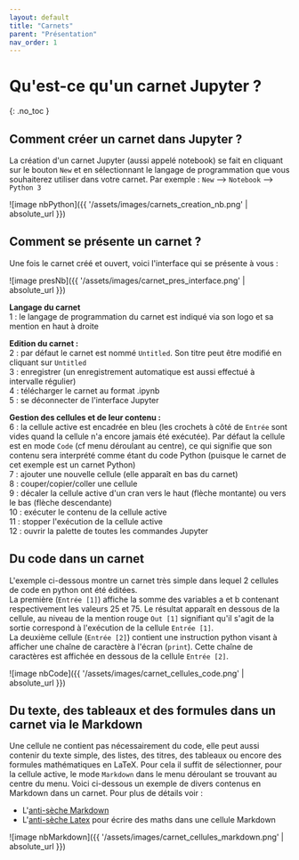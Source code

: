 ```yaml
---
layout: default
title: "Carnets"
parent: "Présentation"
nav_order: 1
---
```


# Qu'est-ce qu'un carnet Jupyter ?
{: .no_toc }

## Comment créer un carnet dans Jupyter ?

La création d'un carnet Jupyter (aussi appelé notebook) se fait en cliquant sur le bouton `New` et en sélectionnant le langage de programmation que vous souhaiterez utiliser dans votre carnet. Par exemple : `New` --> `Notebook` --> `Python 3`

![image nbPython]({{ '/assets/images/carnets_creation_nb.png' | absolute_url }})

## Comment se présente un carnet ?

Une fois le carnet créé et ouvert, voici l'interface qui se présente à vous :

![image presNb]({{ '/assets/images/carnet_pres_interface.png' | absolute_url }})

**Langage du carnet**    
1 : le langage de programmation du carnet est indiqué via son logo et sa mention en haut à droite   

**Edition du carnet :**   
2 : par défaut le carnet est nommé `Untitled`. Son titre peut être modifié en cliquant sur `Untitled`  
3 : enregistrer (un enregistrement automatique est aussi effectué à intervalle régulier)  
4 : télécharger le carnet au format .ipynb    
5 : se déconnecter de l'interface Jupyter    

**Gestion des cellules et de leur contenu :**  
6 : la cellule active est encadrée en bleu (les crochets à côté de `Entrée` sont vides quand la cellule n'a encore jamais été exécutée). Par défaut la cellule est en mode `Code` (cf menu déroulant au centre), ce qui signifie que son contenu sera interprété comme étant du code Python (puisque le carnet de cet exemple est un carnet Python)  
7 : ajouter une nouvelle cellule (elle apparaît en bas du carnet)  
8 : couper/copier/coller une cellule <br>
9 : décaler la cellule active d'un cran vers le haut (flèche montante) ou vers le bas (flèche descendante)  
10 : exécuter le contenu de la cellule active   
11 : stopper l'exécution de la cellule active   
12 : ouvrir la palette de toutes les commandes Jupyter  

## Du code dans un carnet

L'exemple ci-dessous montre un carnet très simple dans lequel 2 cellules de code en python ont été éditées.  
La première (`Entrée [1]`) affiche la somme des variables a et b contenant respectivement les valeurs 25 et 75. Le résultat apparaît en dessous de la cellule, au niveau de la mention rouge `Out [1]` signifiant qu'il s'agit de la sortie correspond à l'exécution de la cellule `Entrée [1]`.  
La deuxième cellule (`Entrée [2]`) contient une instruction python visant à afficher une chaîne de caractère à l'écran (`print`).  Cette chaîne de caractères est affichée en dessous de la cellule `Entrée [2]`.  

![image nbCode]({{ '/assets/images/carnet_cellules_code.png' | absolute_url }})
 
## Du texte, des tableaux et des formules dans un carnet via le Markdown

Une cellule ne contient pas nécessairement du code, elle peut aussi contenir du texte simple, des listes, des titres, des tableaux ou encore des formules mathématiques en LaTeX. Pour cela il suffit de sélectionner, pour la cellule active, le mode `Markdown` dans le menu déroulant se trouvant au centre du menu. Voici ci-dessous un exemple de divers contenus en Markdown dans un carnet. Pour plus de détails voir :  

* L'[anti-sèche Markdown](https://www.markdownguide.org/cheat-sheet)  
* L'[anti-sèche Latex](https://fr.wikipedia.org/wiki/Aide:Formules_TeX) pour écrire des maths dans une cellule Markdown    

![image nbMarkdown]({{ '/assets/images/carnet_cellules_markdown.png' | absolute_url }})

